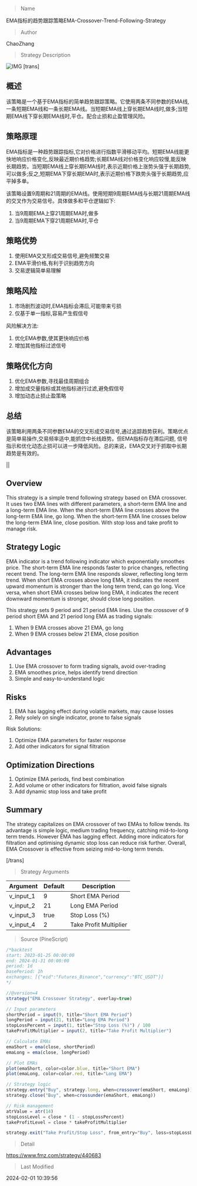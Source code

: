 
> Name

EMA指标的趋势跟踪策略EMA-Crossover-Trend-Following-Strategy

> Author

ChaoZhang

> Strategy Description

![IMG](https://www.fmz.com/upload/asset/13556f2ad2c334c3bb7.png)
[trans]

## 概述
该策略是一个基于EMA指标的简单趋势跟踪策略。它使用两条不同参数的EMA线,一条短期EMA线和一条长期EMA线。当短期EMA线上穿长期EMA线时,做多;当短期EMA线下穿长期EMA线时,平仓。配合止损和止盈管理风险。

## 策略原理
EMA指标是一种趋势跟踪指标,它对价格进行指数平滑移动平均。短期EMA线能更快地响应价格变化,反映最近期价格趋势;长期EMA线对价格变化响应较慢,能反映长期趋势。当短期EMA线上穿长期EMA线时,表示近期价格上涨势头强于长期趋势,可以做多;反之,短期EMA下穿长期EMA时,表示近期价格下跌势头强于长期趋势,应平掉多单。

该策略设置9周期和21周期的EMA线。使用短期9周期EMA线与长期21周期EMA线的交叉作为交易信号。具体做多和平仓逻辑如下:

1. 当9周期EMA上穿21周期EMA时,做多
2. 当9周期EMA下穿21周期EMA时,平仓

## 策略优势
1. 使用EMA交叉形成交易信号,避免频繁交易
2. EMA平滑价格,有利于识别趋势方向 
3. 交易逻辑简单易理解

## 策略风险
1. 市场剧烈波动时,EMA指标会滞后,可能带来亏损
2. 仅基于单一指标,容易产生假信号

风险解决方法:
1. 优化EMA参数,使其更快响应价格
2. 增加其他指标过滤信号

## 策略优化方向 
1. 优化EMA参数,寻找最佳周期组合
2. 增加成交量指标或其他指标进行过滤,避免假信号
3. 增加动态止损止盈策略

## 总结
该策略利用两条不同参数EMA的交叉形成交易信号,通过追踪趋势获利。策略优点是简单易操作,交易频率适中,能抓住中长线趋势。但EMA指标存在滞后问题, 信号指示和优化动态止损可以进一步降低风险。总的来说，EMA交叉对于抓取中长期趋势是有效的。

||

## Overview 
This strategy is a simple trend following strategy based on EMA crossover. It uses two EMA lines with different parameters, a short-term EMA line and a long-term EMA line. When the short-term EMA line crosses above the long-term EMA line, go long. When the short-term EMA line crosses below the long-term EMA line, close position. With stop loss and take profit to manage risk.

## Strategy Logic
EMA indicator is a trend following indicator which exponentially smoothes price. The short-term EMA line responds faster to price changes, reflecting recent trend. The long-term EMA line responds slower, reflecting long term trend. When short EMA crosses above long EMA, it indicates the recent upward momentum is stronger than the long term trend, can go long. Vice versa, when short EMA crosses below long EMA, it indicates the recent downward momentum is stronger, should close long position.  

This strategy sets 9 period and 21 period EMA lines. Use the crossover of 9 period short EMA and 21 period long EMA as trading signals:

1.	When 9 EMA crosses above 21 EMA, go long
2.	When 9 EMA crosses below 21 EMA, close position

## Advantages
1. Use EMA crossover to form trading signals, avoid over-trading
2. EMA smoothes price, helps identify trend direction  
3. Simple and easy-to-understand logic

## Risks 
1. EMA has lagging effect during volatile markets, may cause losses
2. Rely solely on single indicator, prone to false signals  

Risk Solutions:
1. Optimize EMA parameters for faster response 
2. Add other indicators for signal filtration 

## Optimization Directions
1. Optimize EMA periods, find best combination
2. Add volume or other indicators for filtration, avoid false signals
3. Add dynamic stop loss and take profit  

## Summary
The strategy capitalizes on EMA crossover of two EMAs to follow trends. Its advantage is simple logic, medium trading frequency, catching mid-to-long term trends. However EMA has lagging effect. Adding more indicators for filtration and optimising dynamic stop loss can reduce risk further. Overall, EMA Crossover is effective from seizing mid-to-long term trends.

[/trans]

> Strategy Arguments



|Argument|Default|Description|
|----|----|----|
|v_input_1|9|Short EMA Period|
|v_input_2|21|Long EMA Period|
|v_input_3|true|Stop Loss (%)|
|v_input_4|2|Take Profit Multiplier|


> Source (PineScript)

``` javascript
/*backtest
start: 2023-01-25 00:00:00
end: 2024-01-31 00:00:00
period: 1d
basePeriod: 1h
exchanges: [{"eid":"Futures_Binance","currency":"BTC_USDT"}]
*/

//@version=4
strategy("EMA Crossover Strategy", overlay=true)

// Input parameters
shortPeriod = input(9, title="Short EMA Period")
longPeriod = input(21, title="Long EMA Period")
stopLossPercent = input(1, title="Stop Loss (%)") / 100
takeProfitMultiplier = input(2, title="Take Profit Multiplier")

// Calculate EMAs
emaShort = ema(close, shortPeriod)
emaLong = ema(close, longPeriod)

// Plot EMAs
plot(emaShort, color=color.blue, title="Short EMA")
plot(emaLong, color=color.red, title="Long EMA")

// Strategy logic
strategy.entry("Buy", strategy.long, when=crossover(emaShort, emaLong))
strategy.close("Buy", when=crossunder(emaShort, emaLong))

// Risk management
atrValue = atr(14)
stopLossLevel = close * (1 - stopLossPercent)
takeProfitLevel = close * takeProfitMultiplier

strategy.exit("Take Profit/Stop Loss", from_entry="Buy", loss=stopLossLevel, profit=takeProfitLevel)

```

> Detail

https://www.fmz.com/strategy/440683

> Last Modified

2024-02-01 10:39:56
